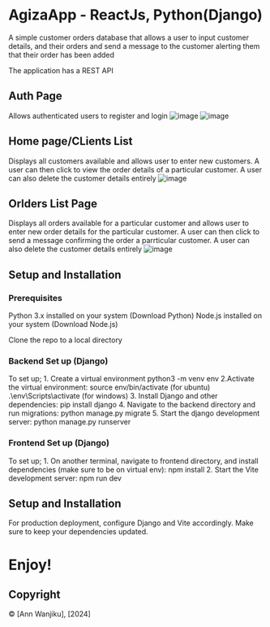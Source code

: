 # AgizaApp - ReactJs, Python(Django)
A simple customer orders database that allows a user to input customer details, and their orders and send a message to the customer alerting them that their order has been added

The application has a REST API

## Auth Page
Allows authenticated users to register and login
![image](/src/assets/svg/Home.png)
![image](/src/assets/svg/Home.png)

## Home page/CLients List
Displays all customers available and allows user to enter new customers. 
A user can then click to view the order details of a particular customer. 
A user can also delete the customer details entirely
![image](/src/assets/svg/SignIn.png)

## Orlders List Page
Displays all orders available for a particular customer and allows user to enter new order details for the particular customer. 
A user can then click to send a message confirming the order a parrticular customer. 
A user can also delete the customer details entirely
![image](/src/assets/svg/Profile.png)

## Setup and Installation

### Prerequisites
Python 3.x installed on your system (Download Python)
Node.js installed on your system (Download Node.js)

Clone the repo to a local directory

### Backend Set up (Django)
To set up;
    1. Create a virtual environment 
    python3 -m venv env
    2.Activate the virtual environment:
    source env/bin/activate  (for ubuntu)
    .\env\Scripts\activate  (for windows)
    3. Install Django and other dependencies:
    pip install django
    4. Navigate to the backend directory and run migrations: 
    python manage.py migrate
    5. Start the django development server:
    python manage.py runserver

### Frontend Set up (Django)
To set up;
    1. On another terminal, navigate to frontend directory, and install dependencies (make sure to be on virtual env):
    npm install
    2. Start the Vite development server:
    npm run dev

## Setup and Installation
For production deployment, configure Django and Vite accordingly.
Make sure to keep your dependencies updated.

# Enjoy!

## Copyright

© [Ann Wanjiku], [2024]




